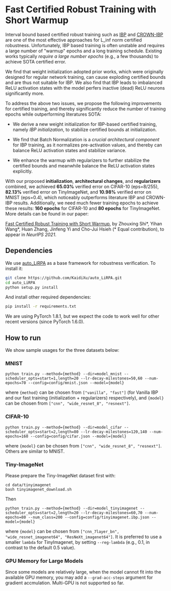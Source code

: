 # Fast Certified Robust Training with Short Warmup

Interval bound based certified robust training such as [IBP](https://github.com/deepmind/interval-bound-propagation) and [CROWN-IBP](https://github.com/huanzhang12/CROWN-IBP) are one of the most effective approaches for L_inf norm certified robustness. Unfortunately, IBP based training is often unstable and requires a large number of "warmup" epochs and a long training schedule. Existing works typically *require a large number epochs* (e.g., a few thousands) to achieve SOTA certified error. 

We find that weight initialization adopted prior works, which were originally designed for regular network training, can cause exploding certified bounds and are thus not suitable for IBP.  We also find that IBP leads to imbalanced ReLU activation states with the model perfers inactive (dead) ReLU neurons significantly more.

To address the above two issues, we propose the following improvements for certified training, and thereby significantly reduce the number of training epochs while outperforming literatures SOTA:

- We derive a new weight initialization for IBP-based certified training, namely *IBP initialization*, to stabilize certified bounds at initialization. 

- We find that Batch Normalization is a *crucial architectural component* for IBP training, as it normalizes pre-activation values, and thereby can balance ReLU activation states and stabilize variance.

- We enhance the warmup with regularizers to further stabilize the certified bounds and meanwhile balance the ReLU activation states explicitly.

With our proposed **initialization**, **architectural changes**, and **regularizers** combined, we achieved **65.03%** verified error on CIFAR-10 (eps=8/255), **82.13%** verified error on TinyImageNet, and **10.98%** verified error on MNIST (eps=0.4), which noticeably outperforms literature IBP and CROWN-IBP results. Additionally, we need much fewer training epochs to achieve these results: **160 epochs** for CIFAR-10 and **80 epochs** for TinyImageNet. More details can be found in our paper:

[Fast Certified Robust Training with Short Warmup](https://arxiv.org/abs/2103.17268), by Zhouxing Shi*, Yihan Wang*, Huan Zhang, Jinfeng Yi and Cho-Jui Hsieh (\* Equal contribution), to appear in *NeurIPS 2021*.

## Dependencies

We use [auto_LiRPA](https://github.com/KaidiXu/auto_LiRPA) as a base framework for robustness verification. To install it:

```bash
git clone https://github.com/KaidiXu/auto_LiRPA.git
cd auto_LiRPA
python setup.py install
```

And install other required dependencies:

```bash
pip install -r requirements.txt
```

We are using PyTorch 1.8.1, but we expect the code to work well for other recent versions (since PyTorch 1.6.0).

## How to run

We show sample usages for the three datasets below:

### MNIST

```
python train.py --method={method} --dir=model_mnist --scheduler_opts=start=1,length=20 --lr-decay-milestones=50,60 --num-epochs=70 --config=config/mnist.json --model={model} 
```

where `{method}` can be chosen from `["vanilla", "fast"]` (for Vanilla IBP and our fast training (initialization + regularizers) respectively), and `{model}` can be chosen from `["cnn", "wide_resnet_8", "resnext"]`. 

### CIFAR-10

```
python train.py --method={method} --dir=model_cifar --scheduler_opts=start=2,length=80 --lr-decay-milestones=120,140 --num-epochs=160 --config=config/cifar.json --model={model} 
```

where `{model}` can be chosen from `["cnn", "wide_resnet_8", "resnext"]`. Others are similar to MNIST.

### Tiny-ImageNet

Please prepare the Tiny-ImageNet dataset first with:
```
cd data/tinyimagenet
bash tinyimagenet_download.sh
```

Then
```
python train.py --method={method} --dir=model_tinyimagenet --scheduler_opts=start=2,length=20 --lr-decay-milestones=60,70 --num-epochs=80 --num_class=200 --config=config/tinyimagenet.ibp.json --model={model}
```
where `{model}` can be chosen from `["cnn_7layer_bn", "wide_resnet_imagenet64", "ResNeXt_imagenet64"]`.  It is preferred to use a smaller `lambda` for TinyImagenet, by setting `--reg-lambda` (e.g., 0.1, in contrast to the default 0.5 value).

### GPU Memory for Large Models

Since some models are relatively large, when the model cannot fit into the available GPU memory, you may add a `--grad-acc-steps` argument for gradient accmulation. Multi-GPU is not supported so far.
